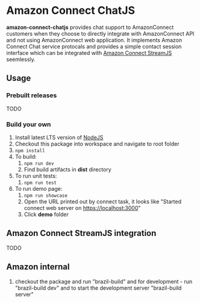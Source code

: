 # Amazon Connect ChatJS #
**amazon-connect-chatjs** provides chat support to AmazonConnect customers when they choose to directly integrate with AmazonConnect API and not using AmazonConnect web application.
It implements Amazon Connect Chat service protocals and provides a simple contact session interface which can be integrated with [Amazon Connect StreamJS](https://github.com/aws/amazon-connect-streams) seemlessly.

## Usage ##
### Prebuilt releases
TODO
### Build your own
1. Install latest LTS version of [NodeJS](https://nodejs.org)
2. Checkout this package into workspace and navigate to root folder
3. `npm install`
4. To build:
    1. `npm run dev`
    2. Find build artifacts in **dist** directory
6. To run unit tests:
    1. `npm run test`
7. To run demo page:
    1. `npm run showcase`
    2. Open the URL printed out by connect task, it looks like "Started connect web server on <https://localhost:3000>"
    3. Click **demo** folder

## Amazon Connect StreamJS integration ##
TODO

## Amazon internal
1. checkout the package and run "brazil-build"
and for development - run "brazil-build dev" and  to start the development server "brazil-build server"
